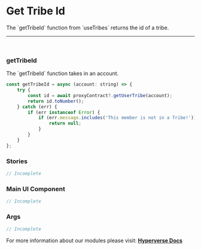 # Get Tribe Id

<p> The `getTribeId` function from `useTribes` returns the id of a tribe. </p>

---

<br>

### getTribeId

<p> The `getTribeId` function takes in an account. </p>

```jsx
const getTribeId = async (account: string) => {
	try {
		const id = await proxyContract?.getUserTribe(account);
		return id.toNumber();
	} catch (err) {
		if (err instanceof Error) {
			if (err.message.includes('This member is not in a Tribe!')) {
				return null;
			}
		}
	}
};
```

### Stories

```jsx
// Incomplete
```

### Main UI Component

```jsx
// Incomplete
```

### Args

```jsx
// Incomplete
```

For more information about our modules please visit: [**Hyperverse Docs**](docs.hyperverse.dev)
